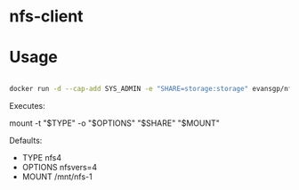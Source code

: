 # nfs-client

# Usage

```bash

docker run -d --cap-add SYS_ADMIN -e "SHARE=storage:storage" evansgp/nfs-client

```

Executes:

mount -t "$TYPE" -o "$OPTIONS" "$SHARE" "$MOUNT"

Defaults:
- TYPE nfs4
- OPTIONS nfsvers=4
- MOUNT /mnt/nfs-1
